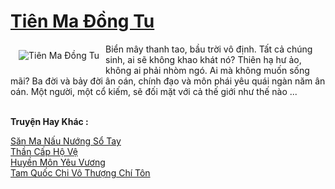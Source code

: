 <a href="https://truyenwiki.net/tien-ma-dong-tu.35532/" title="Tiên Ma Đồng Tu"><h1>Tiên Ma Đồng Tu</h1></a><div style="display:table"><img align="right" style="float: left; padding: 10px;" src="https://truyenwiki.net/a/img/str/src/35532.jpg" alt="Tiên Ma Đồng Tu">Biển mây thanh tao, bầu trời vô định. Tất cả chúng sinh, ai sẽ không khao khát nó? Thiên hạ hư ảo, không ai phải nhòm ngó. Ai mà không muốn sống mãi? Ba đời và bảy đời ân oán, chính đạo và môn phái yêu quái ngàn năm ân oán. Một người, một cổ kiếm, sẽ đối mặt với cả thế giới như thế nào ...</div><p><br><b>Truyện Hay Khác :</b></p><a href="https://truyenwiki.net/san-ma-nau-nuong-so-tay.35423/" alt="Săn Ma Nấu Nướng Sổ Tay">Săn Ma Nấu Nướng Sổ Tay</a><br/><a href="https://github.com/nownovels/wikidich/tree/master/truyenhay/35001" alt="Thần Cấp Hộ Vệ">Thần Cấp Hộ Vệ</a><br/><a href="https://github.com/nownovels/wikidich/tree/master/truyenhay/35523" alt="Huyền Môn Yêu Vương">Huyền Môn Yêu Vương</a><br/><a href="https://github.com/nownovels/wikidich/tree/master/truyenhay/35833" alt="Tam Quốc Chi Vô Thượng Chí Tôn">Tam Quốc Chi Vô Thượng Chí Tôn</a><br/>